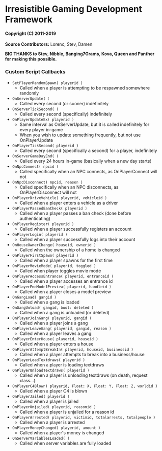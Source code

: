 # Irresistible Gaming Development Framework
#### Copyright (C) 2011-2019

**Source Contributors:**  Lorenc, Stev, Damen

**BIG THANKS to Stev, Nibble, Banging7Grams, Kova, Queen and Panther for making this possible.**

### Custom Script Callbacks

- `SetPlayerRandomSpawn( playerid )`
    - Called when a player is attempting to be respawned somewhere randomly
- `OnServerUpdate( )`
    - Called every second (or sooner) indefinitely
- `OnServerTickSecond( )`
    - Called every second (specifically) indefinitely
- `OnPlayerUpdateEx( playerid )`
    - Same interval as OnServerUpdate, but it is called indefinitely for every player in-game
    - When you wish to update something frequently, but not use OnPlayerUpdate
- `OnPlayerTickSecond( playerid )`
    - Called every second (specifically a second) for a player, indefinitely
- `OnServerGameDayEnd( )`
    - Called every 24 hours in-game (basically when a new day starts)
- `OnNpcConnect( npcid )`
    - Called specifically when an NPC connects, as OnPlayerConnect will not
- `OnNpcDisconnect( npcid, reason )`
    - Called specifically when an NPC disconnects, as OnPlayerDisconnect will not
- `OnPlayerDriveVehicle( playerid, vehicleid )`
    - Called when a player enters a vehicle as a driver
- `OnPlayerPassedBanCheck( playerid )`
    - Called when a player passes a ban check (done before authenticating)
- `OnPlayerRegister( playerid )`
    - Called when a player successfully registers an account
- `OnPlayerLogin( playerid )`
    - Called when a player successfully logs into their account
- `OnHouseOwnerChange( houseid, ownerid )`
    - Called when the ownership of a home is changed
- `OnPlayerFirstSpawn( playerid )`
    - Called when a player spawns for the first time
- `OnPlayerMovieMode( playerid, toggled )`
    - Called when player toggles movie mode
- `OnPlayerAccessEntrance( playerid, entranceid )`
    - Called when a player accesses an entrance id
- `OnPlayerEndModelPreview( playerid, handleid )`
	- Called when a player closes a model preview
- `OnGangLoad( gangid )`
    - Called when a gang is loaded
- `OnGangUnload( gangid, bool: deleted )`
    - Called when a gang is unloaded (or deleted)
- `OnPlayerJoinGang( playerid, gangid )`
    - Called when a player joins a gang
- `OnPlayerLeaveGang( playerid, gangid, reason )`
    - Called when a player leaves a gang
- `OnPlayerEnterHouse( playerid, houseid )`
    - Called when a player enters a house
- `OnPlayerAttemptBreakIn( playerid, houseid, businessid )`
    - Called when a player attempts to break into a business/house
- `OnPlayerLoadTextdraws( playerid )`
    - Called when a player is loading textdraws
- `OnPlayerUnloadTextdraws( playerid )`
    - Called when a player is unloading textdraws (on death, request class...)
- `OnPlayerC4Blown( playerid, Float: X, Float: Y, Float: Z, worldid )`
    - Called when a player C4 is blown
- `OnPlayerJailed( playerid )`
    - Called when a player is jailed
- `OnPlayerUnjailed( playerid, reasonid )`
    - Called when a player is unjailed for a reason id
- `OnPlayerArrested( playerid, victimid, totalarrests, totalpeople )`
    - Called when a player is arrested
- `OnPlayerMoneyChanged( playerid, amount )`
    - Called when a player's money is changed
- `OnServerVariablesLoaded( )`
    - Called when server variables are fully loaded
